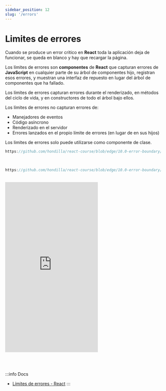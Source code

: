 ```yaml
---
sidebar_position: 12
slug: '/errors'
---
```


# Limites de errores

Cuando se produce un error critico en **React** toda la aplicación deja de funcionar, se queda en blanco y hay que recargar la página.

Los límites de errores son **componentes** de **React** que capturan errores de **JavaScript** en cualquier parte de su árbol de componentes hijo, registran esos errores, y muestran una interfaz de repuesto en lugar del árbol de componentes que ha fallado. 

Los límites de errores capturan errores durante el renderizado, en métodos del ciclo de vida, y en constructores de todo el árbol bajo ellos.

Los límites de errores no capturan errores de:

* Manejadores de eventos
* Código asíncrono
* Renderizado en el servidor
* Errores lanzados en el propio límite de errores (en lugar de en sus hijos)

Los limites de errores solo puede utilizarse como componente de clase.

```jsx reference
https://github.com/hondilla/react-course/blob/edge/10.0-error-boundary/src/components/App.jsx#L44-L51
```
<br />

```jsx reference
https://github.com/hondilla/react-course/blob/edge/10.0-error-boundary/src/components/Errors/ErrorBoundary.jsx
```
<br />

<iframe height="550" style={{width: '100%'}} scrolling="no" title="Untitled" src="https://codepen.io/gaearon/embed/wqvxGa?default-tab=result" frameborder="no" loading="lazy" allowtransparency="true" allowfullscreen="true"></iframe>

<br /><br />

:::info Docs
* [Límites de errores - React](https://es.reactjs.org/docs/error-boundaries.html)
:::